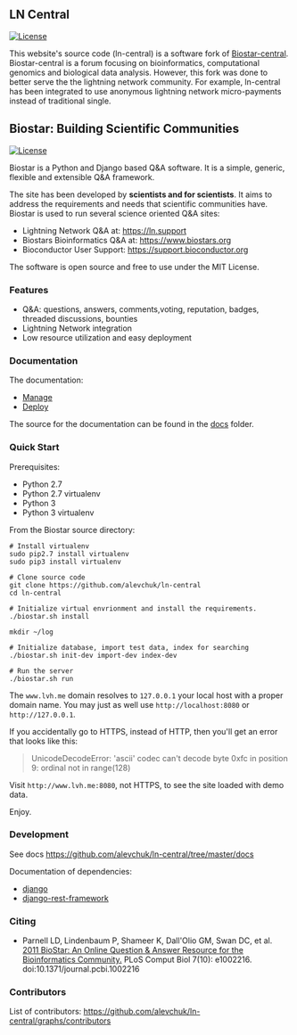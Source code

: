 ## LN Central

[![License](http://img.shields.io/:license-mit-blue.svg)](http://doge.mit-license.org)

This website's source code (ln-central) is a software fork of [Biostar-central](https://github.com/ialbert/biostar-central). Biostar-central is a forum focusing on bioinformatics, computational genomics and biological data analysis. However, this fork was done to better serve the the lightning network community. For example, ln-central has been integrated to use anonymous lightning network micro-payments instead of traditional single.


## Biostar: Building Scientific Communities

[![License](http://img.shields.io/:license-mit-blue.svg)](http://doge.mit-license.org)

Biostar is a Python and Django based Q&A software.
It is a simple, generic, flexible and extensible Q&A framework.

The site has been developed by **scientists and for scientists**. It aims
to address the requirements and needs that scientific communities have.
Biostar is used to run several science oriented Q&A sites:

 * Lightning Network Q&A at: https://ln.support
 * Biostars Bioinformatics Q&A at: https://www.biostars.org
 * Bioconductor User Support: https://support.bioconductor.org

The software is open source and free to use under the MIT License.

### Features

* Q&A: questions, answers, comments,voting, reputation, badges, threaded discussions, bounties
* Lightning Network integration
* Low resource utilization and easy deployment

### Documentation

The documentation:

* [Manage](docs/manage.md)
* [Deploy](docs/deploy.md)

The source for the documentation can be found in  the [docs](./docs) folder.

### Quick Start

Prerequisites:
* Python 2.7
* Python 2.7 virtualenv
* Python 3
* Python 3 virtualenv

From the Biostar source directory:

    # Install virtualenv
    sudo pip2.7 install virtualenv
    sudo pip3 install virtualenv

    # Clone source code
    git clone https://github.com/alevchuk/ln-central
    cd ln-central

    # Initialize virtual envrionment and install the requirements.
    ./biostar.sh install

    mkdir ~/log

    # Initialize database, import test data, index for searching
    ./biostar.sh init-dev import-dev index-dev

    # Run the server
    ./biostar.sh run

The `www.lvh.me` domain resolves to `127.0.0.1` your local host 
with a proper domain name. You may just as well use `http://localhost:8080` or `http://127.0.0.1`.

If you accidentally go to HTTPS, instead of HTTP, then you'll get an error that looks like this:
> UnicodeDecodeError: 'ascii' codec can't decode byte 0xfc in position 9: ordinal not in range(128)

Visit `http://www.lvh.me:8080`, not HTTPS, to see the site loaded with demo data.

Enjoy.

### Development

See docs https://github.com/alevchuk/ln-central/tree/master/docs

Documentation of dependencies:
* [django](http://www.djangoproject.com/)
* [django-rest-framework](https://www.django-rest-framework.org/)

### Citing

* Parnell LD, Lindenbaum P, Shameer K, Dall'Olio GM, Swan DC, et al.
  [2011 BioStar: An Online Question & Answer Resource for the Bioinformatics Community.](http://www.ploscompbiol.org/article/info%3Adoi%2F10.1371%2Fjournal.pcbi.1002216)
  PLoS Comput Biol 7(10): e1002216. doi:10.1371/journal.pcbi.1002216

### Contributors

List of contributors: https://github.com/alevchuk/ln-central/graphs/contributors
